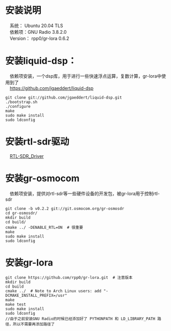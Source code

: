 # 安装说明
&ensp;&ensp;系统： Ubuntu 20.04 TLS  
&ensp;&ensp;依赖项：GNU Radio 3.8.2.0   
&ensp;&ensp;Version： rpp0/gr-lora 0.6.2

# 安装liquid-dsp：
&ensp;&ensp;依赖项安装，一个dsp库，用于进行一些快速浮点运算，复数计算，gr-lora中使用到了    
&ensp;&ensp;https://github.com/jgaeddert/liquid-dsp

    git clone git://github.com/jgaeddert/liquid-dsp.git
    ./bootstrap.sh
    ./configure
    make
    sudo make install
    sudo ldconfig

# 安装rtl-sdr驱动
&ensp;&ensp;[RTL-SDR_Driver](./RTL-SDR_Driver_Installation.md)


# 安装gr-osmocom
&ensp;&ensp;依赖项安装，提供对rtl-sdr等一些硬件设备的开发包，被gr-lora用于控制rtl-sdr

    git clone -b v0.2.2 git://git.osmocom.org/gr-osmosdr
    cd gr-osmosdr/
    mkdir build
    cd build/
    cmake ../ -DENABLE_RTL=ON  # 很重要
    make
    sudo make install
    sudo ldconfig


# 安装gr-lora

    git clone https://github.com/rpp0/gr-lora.git  # 注意版本
    mkdir build   
    cd build
    cmake ../  # Note to Arch Linux users: add "-DCMAKE_INSTALL_PREFIX=/usr"
    make
    make test
    sudo make install
    sudo ldconfig
    //由于之前安装GNU Radio的时候已经添加好了 PYTHONPATH 和 LD_LIBRARY_PATH 路径，所以不需要再添加路径了
